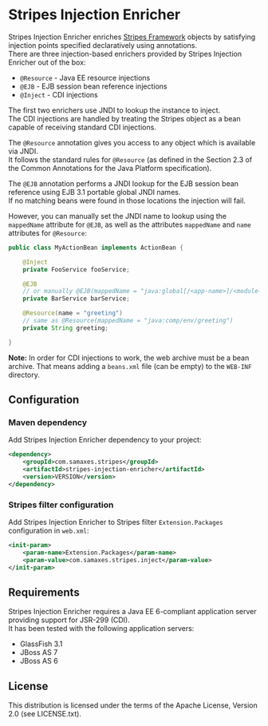 # Stripes Injection Enricher

Stripes Injection Enricher enriches [Stripes Framework](http://www.stripesframework.org/) objects by satisfying injection points specified declaratively using annotations.  
There are three injection-based enrichers provided by Stripes Injection Enricher out of the box:

* `@Resource` - Java EE resource injections
* `@EJB` - EJB session bean reference injections
* `@Inject` - CDI injections

The first two enrichers use JNDI to lookup the instance to inject.  
The CDI injections are handled by treating the Stripes object as a bean capable of receiving standard CDI injections.

The `@Resource` annotation gives you access to any object which is available via JNDI.  
It follows the standard rules for `@Resource` (as defined in the Section 2.3 of the Common Annotations for the Java Platform specification).

The `@EJB` annotation performs a JNDI lookup for the EJB session bean reference using EJB 3.1 portable global JNDI names.  
If no matching beans were found in those locations the injection will fail.

However, you can manually set the JNDI name to lookup using the `mappedName` attribute for `@EJB`, as well as the attributes `mappedName` and `name` attributes for `@Resource`:

```java
public class MyActionBean implements ActionBean {

    @Inject
    private FooService fooService;

    @EJB
    // or manually @EJB(mappedName = "java:global[/<app-name>]/<module-name>/BarService")
    private BarService barService;

    @Resource(name = "greeting")
    // same as @Resource(mappedName = "java:comp/env/greeting")
    private String greeting;

}
```

**Note:** In order for CDI injections to work, the web archive must be a bean archive. That means adding a `beans.xml` file (can be empty) to the `WEB-INF` directory.

## Configuration

### Maven dependency

Add Stripes Injection Enricher dependency to your project:

```xml
<dependency>
    <groupId>com.samaxes.stripes</groupId>
    <artifactId>stripes-injection-enricher</artifactId>
    <version>VERSION</version>
</dependency>
```

### Stripes filter configuration

Add Stripes Injection Enricher to Stripes filter `Extension.Packages` configuration in `web.xml`:

```xml
<init-param>
    <param-name>Extension.Packages</param-name>
    <param-value>com.samaxes.stripes.inject</param-value>
</init-param>
```

## Requirements

Stripes Injection Enricher requires a Java EE 6-compliant application server providing support for JSR-299 (CDI).  
It has been tested with the following application servers:

* GlassFish 3.1
* JBoss AS 7
* JBoss AS 6

## License

This distribution is licensed under the terms of the Apache License, Version 2.0 (see LICENSE.txt).
